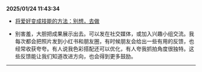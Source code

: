 
**2025/01/24 11:43:34**

- [将爱好变成技能的方法：别想，去做](https://www.douban.com/group/topic/317349365/?_spm_id=MTI4MTQzMjkx&_i=76798408L3rFgj)

- 别害羞，大胆把成果展示出去。可以发在社交媒体，或加入兴趣小组交流。我每次都会把照片发到小红书和朋友圈，有时候朋友会给出一些有用的反馈，也经常收获夸夸。有人说我色彩搭配还可以优化，有人夸我抓拍角度很独特。这些反馈能让我们知道改进方向，也会得到更多鼓励。


---

